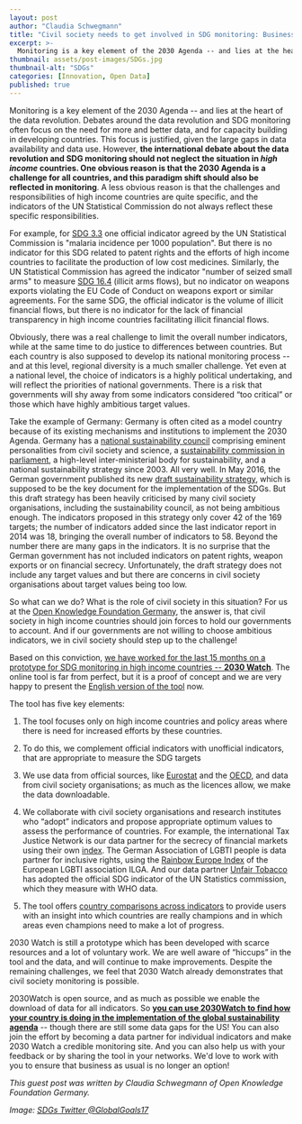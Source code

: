 ```yaml
---
layout: post
author: "Claudia Schwegmann"
title: "Civil society needs to get involved in SDG monitoring: Business as usual is not an option" 
excerpt: >-
  Monitoring is a key element of the 2030 Agenda -- and lies at the heart of the data revolution. Debates around the data revolution and SDG monitoring often focus on the need for more and better data, and for capacity building in developing countries. This focus is justified given the large gaps in data availability and data use....
thumbnail: assets/post-images/SDGs.jpg
thumbnail-alt: "SDGs"
categories: [Innovation, Open Data]
published: true
---
```


Monitoring is a key element of the 2030 Agenda -- and lies at the heart of the data revolution. Debates around the data revolution and SDG monitoring often focus on the need for more and better data, and for capacity building in developing countries. This focus is justified, given the large gaps in data availability and data use. However, **the international debate about the data revolution and SDG monitoring should not neglect the situation in *high income* countries. One obvious reason is that the 2030 Agenda is a challenge for all countries, and this paradigm shift should also be reflected in monitoring**. A less obvious reason is that the challenges and responsibilities of high income countries are quite specific, and the indicators of the UN Statistical Commission do not always reflect these specific responsibilities. 

For example, for [SDG 3.3](http://unstats.un.org/sdgs/indicators/database/?indicator=3.3.3) one official indicator agreed by the UN Statistical Commission is "malaria incidence per 1000 population". But there is no indicator for this SDG related to patent rights and the efforts of high income countries to facilitate the production of low cost medicines. Similarly, the UN Statistical Commission has agreed the indicator "number of seized small arms" to measure [SDG 16.4](http://unstats.un.org/sdgs/indicators/indicators-list/) (illicit arms flows), but no indicator on weapons exports violating the EU Code of Conduct on weapons export or similar agreements. For the same SDG, the official indicator is the volume of illicit financial flows, but there is no indicator for the lack of financial transparency in high income countries facilitating illicit financial flows. 

Obviously, there was a real challenge to limit the overall number indicators, while at the same time to do justice to differences between countries. But each country is also supposed to develop its national monitoring process -- and at this level, regional diversity is a much smaller challenge. Yet even at a national level, the choice of indicators is a highly political undertaking, and will reflect the priorities of national governments. There is a risk that governments will shy away from some indicators considered “too critical” or those which have highly ambitious target values. 

Take the example of Germany:  Germany is often cited as a model country because of its existing mechanisms and institutions to implement the 2030 Agenda. Germany has a [national sustainability council](https://www.nachhaltigkeitsrat.de/en/the-council/) comprising eminent personalities from civil society and science, a [sustainability commission in parliament](https://www.bundesregierung.de/Content/EN/StatischeSeiten/Schwerpunkte/Nachhaltigkeit/nachhaltigkeit-2010-12-13-strukturen-der-nachhaltigkeitspolitik.html), a high-level inter-ministerial body for sustainability, and a national sustainability strategy since 2003. All very well. In May 2016, the German government published its new [draft sustainability strategy](https://www.bundesregierung.de/Webs/Breg/DE/Themen/Nachhaltigkeitsstrategie/_node.html), which is supposed to be the key document for the implementation of the SDGs. But this draft strategy has been heavily criticised by many civil society organisations, including the sustainability council, as not being ambitious enough. The indicators proposed in this strategy only cover 42 of the 169 targets; the number of indicators added since the last indicator report in 2014 was 18, bringing the overall number of indicators to 58. Beyond the number there are many gaps in the indicators. It is no surprise that the German government has not included indicators on patent rights, weapon exports or on financial secrecy. Unfortunately, the draft strategy does not include any target values and but there are concerns in civil society organisations about target values being too low. 

So what can we do? What is the role of civil society in this situation? For us at the [Open Knowledge Foundation Germany](https://www.okfn.de), the answer is, that civil society in high income countries should join forces to hold our governments to account. And if our governments are not willing to choose ambitious indicators, we in civil society should step up to the challenge!

Based on this conviction, [we have worked for the last 15 months on a prototype for SDG monitoring in high income countries -- **2030 Watch**](https://2030-watch.de/en/). The online tool is far from perfect, but it is a proof of concept and we are very happy to present the [English version of the tool](https://2030-watch.de/en/) now. 

The tool has five key elements:

1. The tool focuses only on high income countries and policy areas where there is need for increased efforts by these countries.

2. To do this, we complement official indicators with unofficial indicators, that are appropriate to measure the SDG targets

3. We use data from official sources, like [Eurostat](http://ec.europa.eu/eurostat/de/data/database) and the [OECD](https://data.oecd.org), and data from civil society organisations; as much as the licences allow, we make the data downloadable.

4. We collaborate with civil society organisations and research institutes who “adopt” indicators and propose appropriate optimum values to assess the performance of countries. For example, the international Tax Justice Network is our data partner for the secrecy of financial markets using their own [index](http://www.financialsecrecyindex.com). The German Association of LGBTI people is data partner for inclusive rights, using the [Rainbow Europe Index](https://rainbow-europe.org) of the European LGBTI association ILGA. And our data partner [Unfair Tobacco](https://www.unfairtobacco.org/en/) has adopted the official SDG indicator of the UN Statistics commission, which they measure with WHO data.

5. The tool offers [country comparisons across indicators](https://2030-watch.de/en/monitoring/laendervergleich/) to provide users with an insight into which countries are really champions and in which areas even champions need to make a lot of progress.

2030 Watch is still a prototype which has been developed with scarce resources and a lot of voluntary work. We are well aware of “hiccups” in the tool and the data, and will continue to make improvements. Despite the remaining challenges, we feel that 2030 Watch already demonstrates that civil society monitoring is possible.

2030Watch is open source, and as much as possible we enable the download of data for all indicators. So [**you can use 2030Watch to find how your country is doing in the implementation of the global sustainability agenda**](https://2030-watch.de/en/monitoring/) -- though there are still some data gaps for the US! You can also join the effort by becoming a data partner for individual indicators and make 2030 Watch a credible monitoring site. And you can also help us with your feedback or by sharing the tool in your networks. We'd love to work with you to ensure that business as usual is no longer an option!

*This guest post was written by Claudia Schwegmann of Open Knowledge Foundation Germany.*

*Image:* [*SDGs Twitter @GlobalGoals17*](https://twitter.com/globalgoals17)


